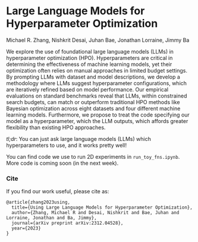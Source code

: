 
# Large Language Models for Hyperparameter Optimization

Michael R. Zhang, Nishkrit Desai, Juhan Bae, Jonathan Lorraine, Jimmy Ba

We explore the use of foundational large language models (LLMs) in hyperparameter optimization (HPO).  Hyperparameters are critical in determining the effectiveness of machine learning models, yet their optimization often relies on manual approaches in limited budget settings. By prompting LLMs with dataset and model descriptions, we develop a methodology where LLMs suggest hyperparameter configurations, which are iteratively refined based on model performance. Our empirical evaluations on standard benchmarks reveal that LLMs, within constrained search budgets, can match or outperform traditional HPO methods like Bayesian optimization across eight datasets and four different machine learning models. Furthermore, we propose to treat the code specifying our model as a hyperparameter, which the LLM outputs, which affords greater flexibility than existing HPO approaches. 

*tl;dr*: You can just ask large language models (LLMs) which hyperparameters to use, and it works pretty well!


You can find code we use to run 2D experiments in `run_toy_fns.ipynb`. More code is coming soon (in the next week).

### Cite 
If you find our work useful, please cite as:
```
@article{zhang2023using,
  title={Using Large Language Models for Hyperparameter Optimization},
  author={Zhang, Michael R and Desai, Nishkrit and Bae, Juhan and Lorraine, Jonathan and Ba, Jimmy},
  journal={arXiv preprint arXiv:2312.04528},
  year={2023}
}
```